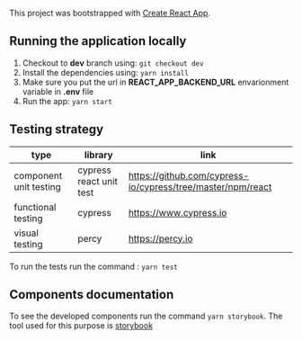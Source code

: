 This project was bootstrapped with [Create React App](https://github.com/facebook/create-react-app).

## Running the application locally

1. Checkout to **dev** branch using: `git checkout dev`
1. Install the dependencies using: `yarn install`
1. Make sure you put the url in **REACT_APP_BACKEND_URL** envarionment variable in **.env** file
1. Run the app: `yarn start`

## Testing strategy

| type | library | link |
| ------ | ------ | ------ |
| component unit testing | cypress react unit test | https://github.com/cypress-io/cypress/tree/master/npm/react |
| functional testing | cypress | https://www.cypress.io |
| visual testing | percy | https://percy.io |

To run the tests run the command : `yarn test`

## Components documentation

To see the developed components run the command `yarn storybook`. The tool used for this purpose is [storybook](https://storybook.js.org/docs/react/get-started/introduction)
